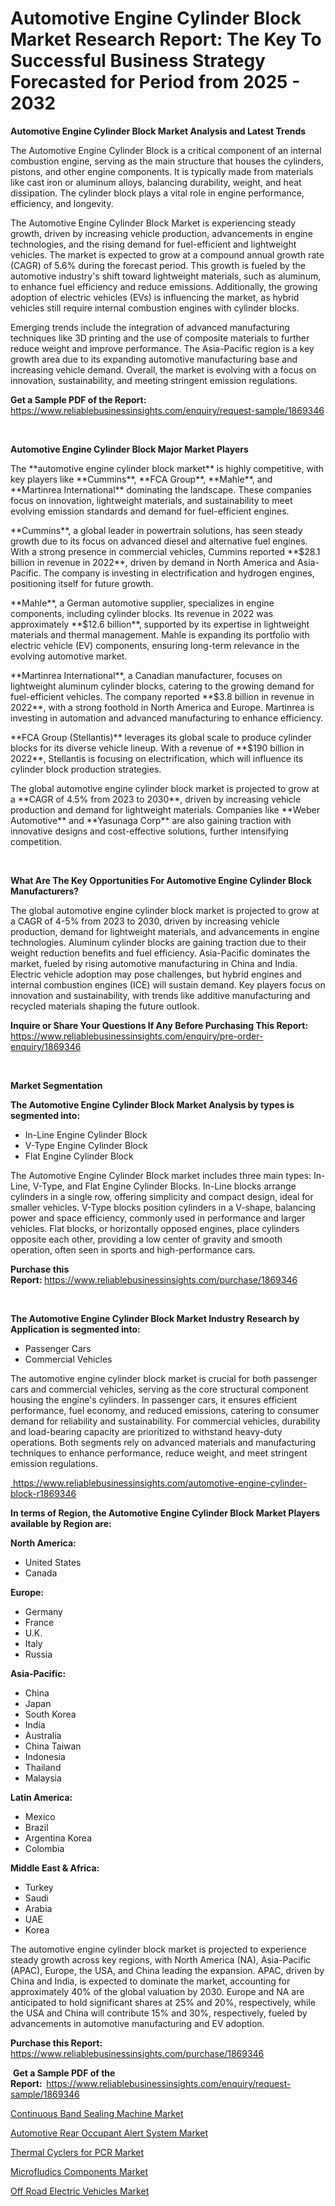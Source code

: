 <p><h1>Automotive Engine Cylinder Block Market Research Report: The Key To Successful Business Strategy Forecasted for Period from 2025 - 2032</h1></p><p><strong>Automotive Engine Cylinder Block Market Analysis and Latest Trends</strong></p>
<p><p>The Automotive Engine Cylinder Block is a critical component of an internal combustion engine, serving as the main structure that houses the cylinders, pistons, and other engine components. It is typically made from materials like cast iron or aluminum alloys, balancing durability, weight, and heat dissipation. The cylinder block plays a vital role in engine performance, efficiency, and longevity.</p><p>The Automotive Engine Cylinder Block Market is experiencing steady growth, driven by increasing vehicle production, advancements in engine technologies, and the rising demand for fuel-efficient and lightweight vehicles. The market is expected to grow at a compound annual growth rate (CAGR) of 5.6% during the forecast period. This growth is fueled by the automotive industry's shift toward lightweight materials, such as aluminum, to enhance fuel efficiency and reduce emissions. Additionally, the growing adoption of electric vehicles (EVs) is influencing the market, as hybrid vehicles still require internal combustion engines with cylinder blocks.</p><p>Emerging trends include the integration of advanced manufacturing techniques like 3D printing and the use of composite materials to further reduce weight and improve performance. The Asia-Pacific region is a key growth area due to its expanding automotive manufacturing base and increasing vehicle demand. Overall, the market is evolving with a focus on innovation, sustainability, and meeting stringent emission regulations.</p></p>
<p><strong>Get a Sample PDF of the Report:&nbsp;</strong> <a href="https://www.reliablebusinessinsights.com/enquiry/request-sample/1869346?utm_campaign=1138&utm_medium=2&utm_source=Github&utm_content=ia&utm_term=21012025&utm_id=automotive-engine-cylinder-block">https://www.reliablebusinessinsights.com/enquiry/request-sample/1869346</a></p>
<p>&nbsp;</p>
<p><strong>Automotive Engine Cylinder Block Major Market Players</strong></p>
<p><p>The **automotive engine cylinder block market** is highly competitive, with key players like **Cummins**, **FCA Group**, **Mahle**, and **Martinrea International** dominating the landscape. These companies focus on innovation, lightweight materials, and sustainability to meet evolving emission standards and demand for fuel-efficient engines.</p><p>**Cummins**, a global leader in powertrain solutions, has seen steady growth due to its focus on advanced diesel and alternative fuel engines. With a strong presence in commercial vehicles, Cummins reported **$28.1 billion in revenue in 2022**, driven by demand in North America and Asia-Pacific. The company is investing in electrification and hydrogen engines, positioning itself for future growth.</p><p>**Mahle**, a German automotive supplier, specializes in engine components, including cylinder blocks. Its revenue in 2022 was approximately **$12.6 billion**, supported by its expertise in lightweight materials and thermal management. Mahle is expanding its portfolio with electric vehicle (EV) components, ensuring long-term relevance in the evolving automotive market.</p><p>**Martinrea International**, a Canadian manufacturer, focuses on lightweight aluminum cylinder blocks, catering to the growing demand for fuel-efficient vehicles. The company reported **$3.8 billion in revenue in 2022**, with a strong foothold in North America and Europe. Martinrea is investing in automation and advanced manufacturing to enhance efficiency.</p><p>**FCA Group (Stellantis)** leverages its global scale to produce cylinder blocks for its diverse vehicle lineup. With a revenue of **$190 billion in 2022**, Stellantis is focusing on electrification, which will influence its cylinder block production strategies.</p><p>The global automotive engine cylinder block market is projected to grow at a **CAGR of 4.5% from 2023 to 2030**, driven by increasing vehicle production and demand for lightweight materials. Companies like **Weber Automotive** and **Yasunaga Corp** are also gaining traction with innovative designs and cost-effective solutions, further intensifying competition.</p></p>
<p>&nbsp;</p>
<p><strong>What Are The Key Opportunities For Automotive Engine Cylinder Block Manufacturers?</strong></p>
<p><p>The global automotive engine cylinder block market is projected to grow at a CAGR of 4-5% from 2023 to 2030, driven by increasing vehicle production, demand for lightweight materials, and advancements in engine technologies. Aluminum cylinder blocks are gaining traction due to their weight reduction benefits and fuel efficiency. Asia-Pacific dominates the market, fueled by rising automotive manufacturing in China and India. Electric vehicle adoption may pose challenges, but hybrid engines and internal combustion engines (ICE) will sustain demand. Key players focus on innovation and sustainability, with trends like additive manufacturing and recycled materials shaping the future outlook.</p></p>
<p><strong>Inquire or Share Your Questions If Any Before Purchasing This Report:</strong> <a href="https://www.reliablebusinessinsights.com/enquiry/pre-order-enquiry/1869346?utm_campaign=1138&utm_medium=2&utm_source=Github&utm_content=ia&utm_term=21012025&utm_id=automotive-engine-cylinder-block">https://www.reliablebusinessinsights.com/enquiry/pre-order-enquiry/1869346</a></p>
<p>&nbsp;</p>
<p><strong>Market Segmentation</strong></p>
<p><strong>The Automotive Engine Cylinder Block Market Analysis by types is segmented into:</strong></p>
<p><ul><li>In-Line Engine Cylinder Block</li><li>V-Type Engine Cylinder Block</li><li>Flat Engine Cylinder Block</li></ul></p>
<p><p>The Automotive Engine Cylinder Block market includes three main types: In-Line, V-Type, and Flat Engine Cylinder Blocks. In-Line blocks arrange cylinders in a single row, offering simplicity and compact design, ideal for smaller vehicles. V-Type blocks position cylinders in a V-shape, balancing power and space efficiency, commonly used in performance and larger vehicles. Flat blocks, or horizontally opposed engines, place cylinders opposite each other, providing a low center of gravity and smooth operation, often seen in sports and high-performance cars.</p></p>
<p><strong>Purchase this Report:&nbsp;</strong><a href="https://www.reliablebusinessinsights.com/purchase/1869346?utm_campaign=1138&utm_medium=2&utm_source=Github&utm_content=ia&utm_term=21012025&utm_id=automotive-engine-cylinder-block">https://www.reliablebusinessinsights.com/purchase/1869346</a></p>
<p>&nbsp;</p>
<p><strong>The Automotive Engine Cylinder Block Market Industry Research by Application is segmented into:</strong></p>
<p><ul><li>Passenger Cars</li><li>Commercial Vehicles</li></ul></p>
<p><p>The automotive engine cylinder block market is crucial for both passenger cars and commercial vehicles, serving as the core structural component housing the engine's cylinders. In passenger cars, it ensures efficient performance, fuel economy, and reduced emissions, catering to consumer demand for reliability and sustainability. For commercial vehicles, durability and load-bearing capacity are prioritized to withstand heavy-duty operations. Both segments rely on advanced materials and manufacturing techniques to enhance performance, reduce weight, and meet stringent emission regulations.</p></p>
<p><a href="https://www.reliablebusinessinsights.com/automotive-engine-cylinder-block-r1869346?utm_campaign=1138&utm_medium=2&utm_source=Github&utm_content=ia&utm_term=21012025&utm_id=automotive-engine-cylinder-block">&nbsp;https://www.reliablebusinessinsights.com/automotive-engine-cylinder-block-r1869346</a></p>
<p><strong>In terms of Region, the Automotive Engine Cylinder Block Market Players available by Region are:</strong></p>
<p>
    <p> <strong> North America: </strong>
        <ul>
            <li>United States</li>
            <li>Canada</li>
        </ul>
        </p> 
    <p> <strong> Europe: </strong>
        <ul>
            <li>Germany</li>
            <li>France</li>
            <li>U.K.</li>
            <li>Italy</li>
            <li>Russia</li>
        </ul>
        </p> 
    <p> <strong> Asia-Pacific: </strong>
        <ul>
            <li>China</li>
            <li>Japan</li>
            <li>South Korea</li>
            <li>India</li>
            <li>Australia</li>
            <li>China Taiwan</li>
            <li>Indonesia</li>
            <li>Thailand</li>
            <li>Malaysia</li>
        </ul>
        </p> 
    <p> <strong> Latin America: </strong>
        <ul>
            <li>Mexico</li>
            <li>Brazil</li>
            <li>Argentina Korea</li>
            <li>Colombia</li>
        </ul>
        </p> 
    <p> <strong> Middle East & Africa: </strong>
        <ul>
            <li>Turkey</li>
            <li>Saudi</li>
            <li>Arabia</li>
            <li>UAE</li>
            <li>Korea</li>
        </ul>
    </p>
    </p>
<p><p>The automotive engine cylinder block market is projected to experience steady growth across key regions, with North America (NA), Asia-Pacific (APAC), Europe, the USA, and China leading the expansion. APAC, driven by China and India, is expected to dominate the market, accounting for approximately 40% of the global valuation by 2030. Europe and NA are anticipated to hold significant shares at 25% and 20%, respectively, while the USA and China will contribute 15% and 30%, respectively, fueled by advancements in automotive manufacturing and EV adoption.</p></p>
<p><strong>Purchase this Report: </strong><a href="https://www.reliablebusinessinsights.com/purchase/1869346?utm_campaign=1138&utm_medium=2&utm_source=Github&utm_content=ia&utm_term=21012025&utm_id=automotive-engine-cylinder-block">https://www.reliablebusinessinsights.com/purchase/1869346</a></p>
<p>&nbsp;<strong>Get a Sample PDF of the Report:&nbsp;&nbsp;</strong><a href="https://www.reliablebusinessinsights.com/enquiry/request-sample/1869346?utm_campaign=1138&utm_medium=2&utm_source=Github&utm_content=ia&utm_term=21012025&utm_id=automotive-engine-cylinder-block">https://www.reliablebusinessinsights.com/enquiry/request-sample/1869346</a></p>
<p><strong></strong></p>
<p><p><a href="https://www.linkedin.com/pulse/continuous-band-sealing-machine-market-outlook-report-insights-pp71f?utm_campaign=1138&utm_medium=2&utm_source=Github&utm_content=ia&utm_term=21012025&utm_id=automotive-engine-cylinder-block">Continuous Band Sealing Machine Market</a></p><p><a href="https://github.com/norbeludie83/Market-Research-Report-List-1/blob/main/automotive-rear-occupant-alert-system-market.md?utm_campaign=1138&utm_medium=2&utm_source=Github&utm_content=ia&utm_term=21012025&utm_id=automotive-engine-cylinder-block">Automotive Rear Occupant Alert System Market</a></p><p><a href="https://www.linkedin.com/pulse/thermal-cyclers-pcr-market-size-experiencing-steady-growth-w5ohf?utm_campaign=1138&utm_medium=2&utm_source=Github&utm_content=ia&utm_term=21012025&utm_id=automotive-engine-cylinder-block">Thermal Cyclers for PCR Market</a></p><p><a href="https://www.linkedin.com/pulse/future-trends-microfludics-components-market-2025-2032-8qvqf?utm_campaign=1138&utm_medium=2&utm_source=Github&utm_content=ia&utm_term=21012025&utm_id=automotive-engine-cylinder-block">Microfludics Components Market</a></p><p><a href="https://github.com/shirleenfraker87/Market-Research-Report-List-1/blob/main/off-road-electric-vehicles-market.md?utm_campaign=1138&utm_medium=2&utm_source=Github&utm_content=ia&utm_term=21012025&utm_id=automotive-engine-cylinder-block">Off Road Electric Vehicles Market</a></p></p>
